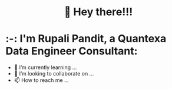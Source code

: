 #   <p align="center">            👋 Hey there!!! </p>
#     :-: I'm Rupali Pandit, a Quantexa Data Engineer Consultant:
- 🌱 I’m currently learning ...
- 💞️ I’m looking to collaborate on ...
- 📫 How to reach me ...

<!---
rupspan28995/rupspan28995 is a ✨ special ✨ repository because its `README.md` (this file) appears on your GitHub profile.
You can click the Preview link to take a look at your changes.
--->

